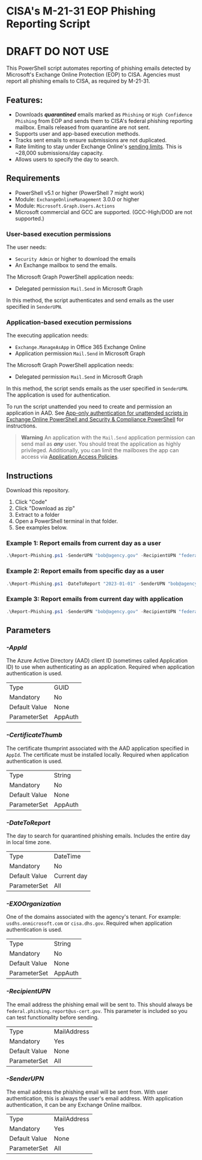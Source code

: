 # CISA's M-21-31 EOP Phishing Reporting Script

# DRAFT DO NOT USE

This PowerShell script automates reporting of phishing emails detected by Microsoft's Exchange Online Protection (EOP) to CISA. Agencies must report all phishing emails to CISA, as required by M-21-31.

## Features:
- Downloads ***quarantined*** emails marked as `Phishing` or `High Confidence Phishing` from EOP and sends them to CISA's federal phishing reporting mailbox. Emails released from quarantine are not sent.
- Supports user and app-based execution methods.
- Tracks sent emails to ensure submissions are not duplicated.
- Rate limiting to stay under Exchange Online's [sending limits](https://learn.microsoft.com/en-us/office365/servicedescriptions/exchange-online-service-description/exchange-online-limits#receiving-and-sending-limits). This is ~28,000 submissions/day capacity.
- Allows users to specify the day to search.


## Requirements

- PowerShell v5.1 or higher (PowerShell 7 might work)
- Module: `ExchangeOnlineManagement` 3.0.0 or higher
- Module: `Microsoft.Graph.Users.Actions`
- Microsoft commercial and GCC are supported. (GCC-High/DOD are not supported.)

### User-based execution permissions

The user needs:
- `Security Admin` or higher to download the emails
- An Exchange mailbox to send the emails.

The Microsoft Graph PowerShell application needs:
- Delegated permission `Mail.Send` in Microsoft Graph

In this method, the script authenticates and send emails as the user specified in `SenderUPN`.

### Application-based execution permissions

The executing application needs:
- `Exchange.ManageAsApp` in Office 365 Exchange Online
- Application permission `Mail.Send` in Microsoft Graph

The Microsoft Graph PowerShell application needs:
- Delegated permission `Mail.Send` in Microsoft Graph

In this method, the script sends emails as the user specified in `SenderUPN`. The application is used for authentication.

To run the script unattended you need to create and permission an application in AAD. See [App-only authentication for unattended scripts in Exchange Online PowerShell and Security & Compliance PowerShell](https://learn.microsoft.com/en-us/powershell/exchange/app-only-auth-powershell-v2?view=exchange-ps) for instructions.

> **Warning**
> An application with the `Mail.Send` application permission can send mail as ***any*** user. You should treat the application as highly privileged. Additionally, you can limit the mailboxes the app can access via [Application Access Policies](https://learn.microsoft.com/en-us/graph/auth-limit-mailbox-access). 

## Instructions

Download this repository.

1. Click "Code"
2. Click "Download as zip"
3. Extract to a folder
4. Open a PowerShell terminal in that folder.
5. See examples below.

### Example 1: Report emails from current day as a user
```PowerShell
.\Report-Phishing.ps1 -SenderUPN "bob@agency.gov" -RecipientUPN "federal.phishing.report@us-cert.gov"
```

### Example 2: Report emails from specific day as a user
```PowerShell
.\Report-Phishing.ps1 -DateToReport "2023-01-01" -SenderUPN "bob@agency.gov" -RecipientUPN "federal.phishing.report@us-cert.gov"
```

### Example 3: Report emails from current day with application
```PowerShell
.\Report-Phishing.ps1 -SenderUPN "bob@agency.gov" -RecipientUPN "federal.phishing.report@us-cert.gov" -AppId <AppId> -CertificateThumb <CertificateThumbprint> -EXOOrganization <Agency Microsoft domain>
```

## Parameters

### ***-AppId*** 

The Azure Active Directory (AAD) client ID (sometimes called Application ID) to use when authenticating as an application. Required when application authentication is used.

|           |     |
|---------------|---------|
| Type          | GUID    |
| Mandatory     | No      |
| Default Value | None    |
| ParameterSet  | AppAuth |

### ***-CertificateThumb***

The certificate thumprint associated with the AAD application specified in `AppId`. The certificate must be installed locally. Required when application authentication is used.

|           |     |
|---------------|---------|
| Type          | String  |
| Mandatory     | No      |
| Default Value | None    |
| ParameterSet  | AppAuth |

### ***-DateToReport***

The day to search for quarantined phishing emails. Includes the entire day in local time zone.

|               |             |
|---------------|-------------|
| Type          | DateTime    |
| Mandatory     | No          |
| Default Value | Current day |
| ParameterSet  | All         |

### ***-EXOOrganization***

One of the domains associated with the agency's tenant. For example: `usdhs.onmicrosoft.com` or `cisa.dhs.gov`. Required when application authentication is used.

|           |     |
|---------------|---------|
| Type          | String  |
| Mandatory     | No      |
| Default Value | None    |
| ParameterSet  | AppAuth |

### ***-RecipientUPN***

The email address the phishing email will be sent to. This should always be `federal.phishing.report@us-cert.gov`. This parameter is included so you can test functionality before sending.

|               |             |
|---------------|-------------|
| Type          | MailAddress |
| Mandatory     | Yes         |
| Default Value | None        |
| ParameterSet  | All         |

### ***-SenderUPN***
The email address the phishing email will be sent from. With user authentication, this is always the user's email address. With application authentication, it can be any Exchange Online mailbox.

|               |             |
|---------------|-------------|
| Type          | MailAddress |
| Mandatory     | Yes         |
| Default Value | None        |
| ParameterSet  | All         |

